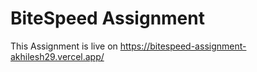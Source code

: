 # BiteSpeed Assignment

This Assignment is live on https://bitespeed-assignment-akhilesh29.vercel.app/

